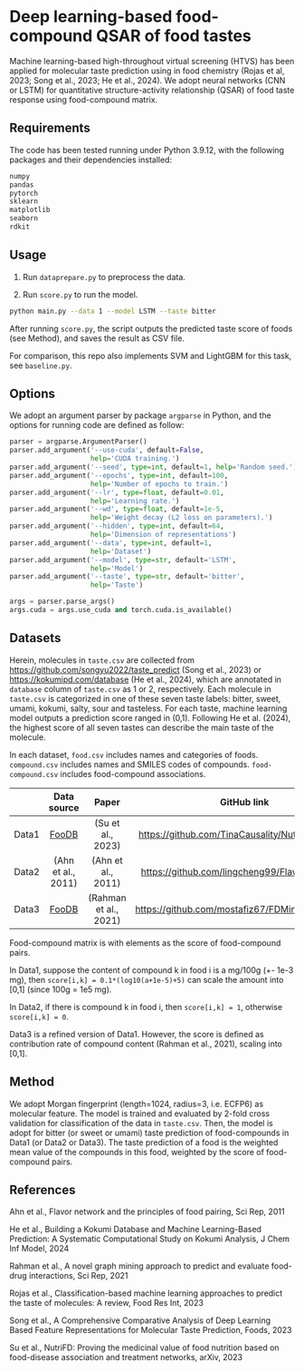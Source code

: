 # Deep learning-based food-compound QSAR of food tastes

Machine learning-based high-throughout virtual screening (HTVS) has been applied for molecular taste prediction using in food chemistry (Rojas et al, 2023; Song et al., 2023; He et al., 2024). We adopt neural networks (CNN or LSTM) for quantitative structure-activity relationship (QSAR) of food taste response using food-compound matrix.

## Requirements

The code has been tested running under Python 3.9.12, with the following packages and their dependencies installed:

```bash
numpy
pandas
pytorch
sklearn
matplotlib
seaborn
rdkit
```

## Usage

1. Run `dataprepare.py` to preprocess the data.

2. Run `score.py` to run the model.

```bash
python main.py --data 1 --model LSTM --taste bitter
```

After running `score.py`, the script outputs the predicted taste score of foods (see Method), and saves the result as CSV file.

For comparison, this repo also implements SVM and LightGBM for this task, see `baseline.py`.

## Options

We adopt an argument parser by package  `argparse` in Python, and the options for running code are defined as follow:

```python
parser = argparse.ArgumentParser()
parser.add_argument('--use-cuda', default=False,
                    help='CUDA training.')
parser.add_argument('--seed', type=int, default=1, help='Random seed.')
parser.add_argument('--epochs', type=int, default=100,
                    help='Number of epochs to train.')
parser.add_argument('--lr', type=float, default=0.01,
                    help='Learning rate.')
parser.add_argument('--wd', type=float, default=1e-5,
                    help='Weight decay (L2 loss on parameters).')
parser.add_argument('--hidden', type=int, default=64,
                    help='Dimension of representations')
parser.add_argument('--data', type=int, default=1,
                    help='Dataset')
parser.add_argument('--model', type=str, default='LSTM',
                    help='Model')
parser.add_argument('--taste', type=str, default='bitter',
                    help='Taste')               

args = parser.parse_args()
args.cuda = args.use_cuda and torch.cuda.is_available()
```

## Datasets

Herein, molecules in `taste.csv` are collected from https://github.com/songyu2022/taste_predict (Song et al., 2023) or https://kokumipd.com/database (He et al., 2024), which are annotated in `database` column of `taste.csv` as 1 or 2, respectively. Each molecule in `taste.csv` is categorized in one of these seven taste labels: bitter, sweet, umami, kokumi, salty, sour and tasteless. For each taste, machine learning model outputs a prediction score ranged in (0,1). Following He et al. (2024), the highest score of all seven tastes can describe the main taste of the molecule.

In each dataset, `food.csv` includes names and categories of foods. `compound.csv` includes names and SMILES codes of compounds. `food-compound.csv` includes food-compound associations.

||Data source|Paper|GitHub link|
|:--:|:--:|:--:|:--:|
|Data1|[FooDB](https://foodb.ca/)|(Su et al., 2023)|https://github.com/TinaCausality/NutriFD_Dataset|
|Data2|(Ahn et al., 2011)|(Ahn et al., 2011)|https://github.com/lingcheng99/Flavor-Network|
|Data3|[FooDB](https://foodb.ca/)|(Rahman et al., 2021)|https://github.com/mostafiz67/FDMine_Framework|

Food-compound matrix is with elements as the score of food-compound pairs. 

In Data1, suppose the content of compound k in food i is a mg/100g (+- 1e-3 mg), then `score[i,k] = 0.1*(log10(a+1e-5)+5)` can scale the amount into [0,1] (since 100g = 1e5 mg).

In Data2, if there is compound k in food i, then `score[i,k] = 1`, otherwise `score[i,k] = 0`.

Data3 is a refined version of Data1. However, the score is defined as contribution rate of compound content (Rahman et al., 2021), scaling into [0,1].

## Method

We adopt Morgan fingerprint (length=1024, radius=3, i.e. ECFP6) as molecular feature. The model is trained and evaluated by 2-fold cross validation for classification of the data in `taste.csv`. Then, the model is adopt for bitter (or sweet or umami) taste prediction of food-compounds in Data1 (or Data2 or Data3). The taste prediction of a food is the weighted mean value of the compounds in this food, weighted by the score of food-compound pairs.

## References

Ahn et al., Flavor network and the principles of food pairing, Sci Rep, 2011

He et al., Building a Kokumi Database and Machine Learning-Based Prediction: A Systematic Computational Study on Kokumi Analysis, J Chem Inf Model, 2024

Rahman et al., A novel graph mining approach to predict and evaluate food-drug interactions, Sci Rep, 2021

Rojas et al., Classification-based machine learning approaches to predict the taste of molecules: A review, Food Res Int, 2023

Song et al., A Comprehensive Comparative Analysis of Deep Learning Based Feature Representations for Molecular Taste Prediction, Foods, 2023

Su et al., NutriFD: Proving the medicinal value of food nutrition based on food-disease association and treatment networks, arXiv, 2023